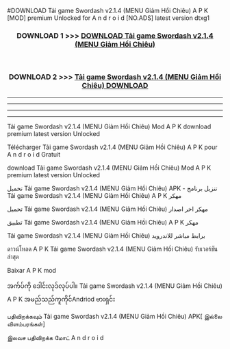 #DOWNLOAD Tải game Swordash  v2.1.4 (MENU Giảm Hồi Chiêu) A P K [MOD] premium Unlocked for A n d r o i d [NO.ADS] latest version dtxg1



<div align="center">

<h3>DOWNLOAD 1 >>> <a href="https://teeasianyam.web.app?sq=Tải game Swordash  v2.1.4 (MENU Giảm Hồi Chiêu)">DOWNLOAD Tải game Swordash  v2.1.4 (MENU Giảm Hồi Chiêu) </a></h3><br>

<h3>DOWNLOAD 2 >>> <a href="https://teeasianyam.web.app?sq=Tải game Swordash  v2.1.4 (MENU Giảm Hồi Chiêu) ">Tải game Swordash  v2.1.4 (MENU Giảm Hồi Chiêu)  DOWNLOAD </a></h3>

</div>


----------------------------------------------------------

----------------------------------------------------------

----------------------------------------------------------

----------------------------------------------------------


Tải game Swordash  v2.1.4 (MENU Giảm Hồi Chiêu)  Mod A P K download premium latest version Unlocked

Télécharger Tải game Swordash  v2.1.4 (MENU Giảm Hồi Chiêu)  A P K pour A n d r o i d Gratuit

download Tải game Swordash  v2.1.4 (MENU Giảm Hồi Chiêu)  Mod A P K premium latest version Unlocked

تحميل Tải game Swordash  v2.1.4 (MENU Giảm Hồi Chiêu)  APK - تنزيل برنامج Tải game Swordash  v2.1.4 (MENU Giảm Hồi Chiêu)  A P K مهكر

تحميل Tải game Swordash  v2.1.4 (MENU Giảm Hồi Chiêu)  مهكر اخر اصدار

تطبيق Tải game Swordash  v2.1.4 (MENU Giảm Hồi Chiêu)  A P K مهكر

Tải game Swordash  v2.1.4 (MENU Giảm Hồi Chiêu)  برابط مباشر للاندرويد

ดาวน์โหลด A P K Tải game Swordash  v2.1.4 (MENU Giảm Hồi Chiêu)  รับเวอร์ชันล่าสุด

Baixar A P K mod

အက်ပ်ကို ဒေါင်းလုဒ်လုပ်ပါ။ Tải game Swordash  v2.1.4 (MENU Giảm Hồi Chiêu)  A P K အမည်သည်ကူကိုင်Andriod ဗားရှင်း

பதிவிறக்கவும் Tải game Swordash  v2.1.4 (MENU Giảm Hồi Chiêu)  APK[ இல்லை விளம்பரங்கள்] 
 
இலவச பதிவிறக்க மோட் A n d r o i d



